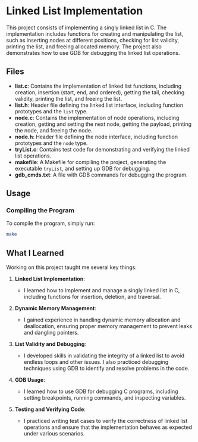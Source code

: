 # Linked List Implementation

This project consists of implementing a singly linked list in C. The implementation includes functions for creating and manipulating the list, such as inserting nodes at different positions, checking for list validity, printing the list, and freeing allocated memory. The project also demonstrates how to use GDB for debugging the linked list operations.

## Files

- **list.c**: Contains the implementation of linked list functions, including creation, insertion (start, end, and ordered), getting the tail, checking validity, printing the list, and freeing the list.
- **list.h**: Header file defining the linked list interface, including function prototypes and the `list` type.
- **node.c**: Contains the implementation of node operations, including creation, getting and setting the next node, getting the payload, printing the node, and freeing the node.
- **node.h**: Header file defining the node interface, including function prototypes and the `node` type.
- **tryList.c**: Contains test code for demonstrating and verifying the linked list operations.
- **makefile**: A Makefile for compiling the project, generating the executable `tryList`, and setting up GDB for debugging.
- **gdb_cmds.txt**: A file with GDB commands for debugging the program.

## Usage

### Compiling the Program

To compile the program, simply run:

```bash
make
```
## What I Learned

Working on this project taught me several key things:

1. **Linked List Implementation**:
   - I learned how to implement and manage a singly linked list in C, including functions for insertion, deletion, and traversal.

2. **Dynamic Memory Management**:
   - I gained experience in handling dynamic memory allocation and deallocation, ensuring proper memory management to prevent leaks and dangling pointers.

3. **List Validity and Debugging**:
   - I developed skills in validating the integrity of a linked list to avoid endless loops and other issues. I also practiced debugging techniques using GDB to identify and resolve problems in the code.

4. **GDB Usage**:
   - I learned how to use GDB for debugging C programs, including setting breakpoints, running commands, and inspecting variables.

5. **Testing and Verifying Code**:
   - I practiced writing test cases to verify the correctness of linked list operations and ensure that the implementation behaves as expected under various scenarios.